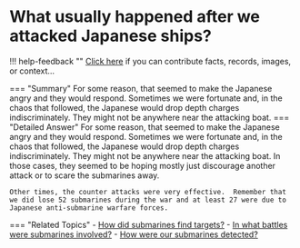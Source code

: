 # What usually happened after we attacked Japanese ships?

!!! help-feedback ""
    <a href="/feedback/" data-feedback-link>Click here</a>
    if you can contribute facts, records, images, or context…

<a id="summary"></a>
=== "Summary"
    For some reason, that seemed to make the Japanese angry and they would respond. Sometimes we were fortunate and, in the chaos that followed, the Japanese would drop depth charges indiscriminately. They might not be anywhere near the attacking boat.
=== "Detailed Answer"
    For some reason, that seemed to make the Japanese angry and they would respond.  Sometimes we were fortunate and, in the chaos that followed, the Japanese would drop depth charges indiscriminately.  They might not be anywhere near the attacking boat.  In those cases, they seemed to be hoping mostly just discourage another attack or to scare the submarines away.

    Other times, the counter attacks were very effective.  Remember that we did lose 52 submarines during the war and at least 27 were due to Japanese anti-submarine warfare forces.
=== "Related Topics"
    - [How did submarines find targets?](./how-did-submarines-find-targets.md#summary)
    - [In what battles were submarines involved?](./in-what-battles-were-submarines-involved.md#summary)
    - [How were our submarines detected?](./how-were-our-submarines-detected.md#summary)